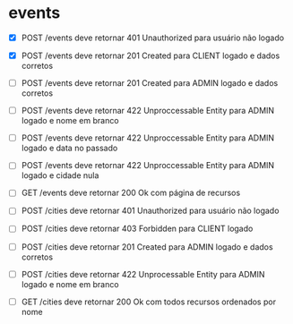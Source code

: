 # events

- [x] POST /events deve retornar 401 Unauthorized para usuário não logado

- [x] POST /events deve retornar 201 Created para CLIENT logado e dados corretos

- [ ] POST /events deve retornar 201 Created para ADMIN logado e dados corretos

- [ ] POST /events deve retornar 422 Unproccessable Entity para ADMIN logado e nome em branco

- [ ] POST /events deve retornar 422 Unproccessable Entity para ADMIN logado e data no passado

- [ ] POST /events deve retornar 422 Unproccessable Entity para ADMIN logado e cidade nula

- [ ] GET /events deve retornar 200 Ok com página de recursos

- [ ] POST /cities deve retornar 401 Unauthorized para usuário não logado

- [ ] POST /cities deve retornar 403 Forbidden para CLIENT logado

- [ ] POST /cities deve retornar 201 Created para ADMIN logado e dados corretos

- [ ] POST /cities deve retornar 422 Unprocessable Entity para ADMIN logado e nome em branco

- [ ] GET /cities deve retornar 200 Ok com todos recursos ordenados por nome